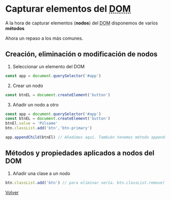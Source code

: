 # Capturar elementos del <abbr title="Document Object Model">DOM</abbr>

A la hora de capturar elementos (__nodos__) del <abbr title="Document Object Model">DOM</abbr> disponemos de varíos __métodos__

Ahora un repaso a los más comunes.

## Creación, eliminación o modificación de nodos

1. Seleccionar un elemento del DOM

```js
const app = document.querySelector('#app')
```
2. Crear un nodo

```js
const btnEL = document.createElement('button')
```

3. Añadir un nodo a otro

```js
const app = document.querySelector('#app')
const btnEL = document.createElement('button')
btnEl.value = 'Púlsame'
btn.classList.add('btn','btn-primary')

app.appendChild(btnEl) // Añadimos aquí. También tenemos método append()
```

## Métodos y propiedades aplicados a nodos del DOM
1. Añadir una clase a un nodo

```js
btn.classList.add('btn') // para eliminar sería. btn.classList.remove('btn')
```

[Volver](README.md)